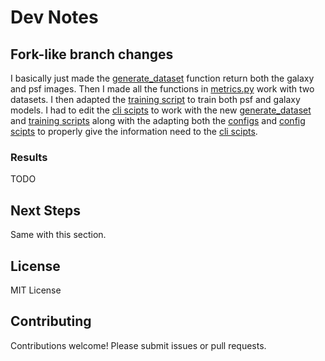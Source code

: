 # Dev Notes

## Fork-like branch changes

I basically just made the [generate_dataset](./shearnet/core/dataset.py#L11) function return both the galaxy and psf images. Then I made all the functions in [metrics.py](./shearnet/utils/metrics.py) work with two datasets. I then adapted the [training script](./shearnet/core/train.py) to train both psf and galaxy models. I had to edit the [cli scipts](./shearnet/cli/) to work with the new [generate_dataset](./shearnet/core/dataset.py#L11) and [training scripts](./shearnet/core/train.py) along with the adapting both the [configs](./configs/) and [config scipts](./shearnet/config/) to properly give the information need to the [cli scipts](./shearnet/cli/).

### Results

TODO

## Next Steps

Same with this section.

## License

MIT License

## Contributing

Contributions welcome! Please submit issues or pull requests.
